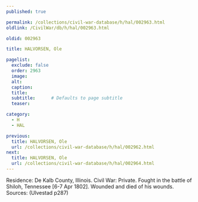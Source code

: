 ```yaml
---
published: true

permalink: /collections/civil-war-database/h/hal/002963.html
oldlink: /CivilWar/db/h/hal/002963.html

oldid: 002963

title: HALVORSEN, Ole

pagelist:
  exclude: false
  order: 2963
  image: 
  alt:
  caption:
  title:
  subtitle:      # Defaults to page subtitle
  teaser:

category: 
  - H 
  - HAL

previous:
  title: HALVORSEN, Ole
  url: /collections/civil-war-database/h/hal/002962.html  
next:
  title: HALVORSEN, Ole
  url: /collections/civil-war-database/h/hal/002964.html   
---
```

Residence: De Kalb County, Illinois. Civil War: Private. Fought in the battle of Shiloh, Tennessee [6-7 Apr 1802]. Wounded and died of his wounds. Sources: (Ulvestad p287)
